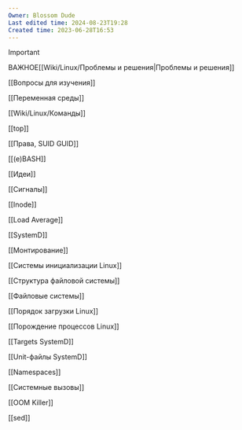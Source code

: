 ```yaml
---
Owner: Blossom Dude
Last edited time: 2024-08-23T19:28
Created time: 2023-06-28T16:53
---
```

> [!important]  
> ВАЖНОЕ[[Wiki/Linux/Проблемы и решения|Проблемы и решения]]  

[[Вопросы для изучения]]

[[Переменная среды]]

[[Wiki/Linux/Команды]]

[[top]]

[[Права, SUID GUID]]

[[(e)BASH]]

[[Идеи]]

[[Сигналы]]

[[Inode]]

[[Load Average]]

[[SystemD]]

[[Монтирование]]

[[Системы инициализации Linux]]

[[Структура файловой системы]]

[[Файловые системы]]

[[Порядок загрузки Linux]]

[[Порождение процессов Linux]]

[[Targets SystemD]]

[[Unit-файлы SystemD]]

[[Namespaces]]

[[Системные вызовы]]

[[OOM Killer]]

[[sed]]